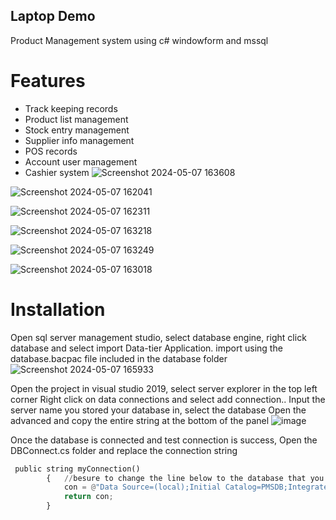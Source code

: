 ## Laptop Demo
Product Management system using c# windowform and mssql
# Features
 - Track keeping records
 - Product list management
 - Stock entry management
 - Supplier info management
 - POS records
 - Account user management
 - Cashier system
![Screenshot 2024-05-07 163608](https://github.com/hieru2604/Product-management-System-windowform/assets/88078435/d802455a-54d1-43dc-a21c-586a1b260218)

![Screenshot 2024-05-07 162041](https://github.com/hieru2604/Product-management-System-windowform/assets/88078435/5a44ddec-f00b-49e8-8017-f0b745737567)

![Screenshot 2024-05-07 162311](https://github.com/hieru2604/Product-management-System-windowform/assets/88078435/0eb36887-3308-4c8d-905b-a0a85c935ab8)

![Screenshot 2024-05-07 163218](https://github.com/hieru2604/Product-management-System-windowform/assets/88078435/a5541de4-ec4e-4c70-93e8-33c84a128799)

![Screenshot 2024-05-07 163249](https://github.com/hieru2604/Product-management-System-windowform/assets/88078435/93ad0f8e-406b-4fd6-9607-bee54a5380e5)

![Screenshot 2024-05-07 163018](https://github.com/hieru2604/Product-management-System-windowform/assets/88078435/d3296d9c-3258-496b-ae68-5f8b5f15a3fc)

# Installation
Open sql server management studio, select database engine, right click database and select import Data-tier Application.
import using the database.bacpac file included in the database folder
![Screenshot 2024-05-07 165933](https://github.com/hieru2604/Product-management-System-windowform/assets/88078435/44ed8537-c503-4b2b-8f18-11fb43ada27a)

Open the project in visual studio 2019, select server explorer in the top left corner
Right click on data connections and select add connection..
Input the server name you stored your database in, select the database 
Open the advanced and copy the entire string at the bottom of the panel
![image](https://github.com/hieru2604/Product-management-System-windowform/assets/88078435/a8677fa2-0d08-4cec-824b-bdbd62ede7d7)

Once the database is connected and test connection is success,
Open the DBConnect.cs folder and replace the connection string
```python
 public string myConnection()
        {   //besure to change the line below to the database that you connected to
            con = @"Data Source=(local);Initial Catalog=PMSDB;Integrated Security=True";
            return con;
        }
```
